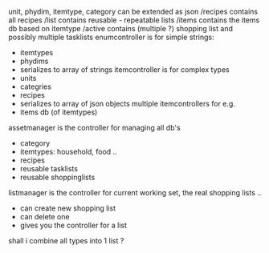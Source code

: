 unit, phydim, itemtype, category can be extended as json
/recipes contains all recipes
/list contains reusable - repeatable lists
/items contains the items db based on itemtype
/active contains (multiple ?) shopping list and possibly multiple tasklists
enumcontroller is for simple strings:
- itemtypes
- phydims
- serializes to array of strings
itemcontroller is for complex types
- units
- categries
- recipes
- serializes to array of json objects
multiple itemcontrollers for e.g.
- items db (of itemtypes)

assetmanager is the controller for managing all db's
- category
- itemtypes: household, food ..
- recipes
- reusable tasklists
- reusable shoppinglists

listmanager is the controller for current working set, the real shopping lists ..
- can create new shopping list
- can delete one
- gives you the controller for a list

shall i combine all types into 1 list ?
